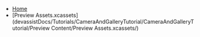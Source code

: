 <!-- docs/_sidebar.md -->
- [Home](/)
- [Preview Assets.xcassets](devassistDocs/Tutorials/CameraAndGalleryTutorial/CameraAndGalleryTutorial/Preview Content/Preview Assets.xcassets/)